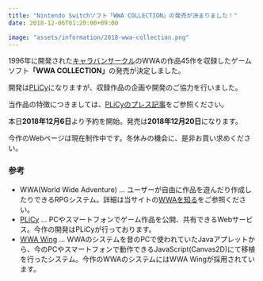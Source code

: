 ```yaml
---
title: "Nintendo Switchソフト「WWA COLLECTION」の発売が決まりました！"
date: 2018-12-06T01:20:00+09:00

image: "assets/information/2018-wwa-collection.png"
---
```


1996年に開発された<a href="http://www.wwajp.com">キャラバンサークル</a>のWWAの作品45作を収録したゲームソフト<strong>「WWA COLLECTION」</strong>の発売が決定しました。

開発は<a href="https://plicy.net">PLiCy</a>になりますが、収録作品の企画や開発のご協力を行いました。

当作品の特徴につきましては、<a href="https://plicy.net/NewsRelease/2018.12.06">PLiCyのプレス記事</a>をご参照ください。

本日<strong><time datetime="2018-12-06">2018年12月6日</time></strong>より予約を開始。発売は<strong><time datetime="2018-12-20">2018年12月20日</time></strong>になります。

今作のWebページは現在制作中です。冬休みの機会に、是非お買い求めください。

### 参考
- WWA(World Wide Adventure) ... ユーザーが自由に作品を遊んだり作成したりできるRPGシステム。詳細は当サイトの[WWAを知る](/about)をご参照ください。
- [PLiCy](https://plicy.net) ... PCやスマートフォンでゲーム作品を公開、共有できるWebサービス。今作の開発はPLiCyが行っております。
- [WWA Wing](https://wwawing.com) ... WWAのシステムを昔のPCで使われていたJavaアプレットから、今のPCやスマートフォンで動作できるJavaScript(Canvas2D)にて移植を行ったシステム。今作のWWAのシステムにはWWA Wingが採用されています。
